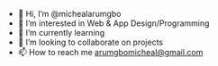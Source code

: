 - 👋 Hi, I’m @michealarumgbo
- 👀 I’m interested in Web & App Design/Programming 
- 🌱 I’m currently learning 
- 💞️ I’m looking to collaborate on projects
- 📫 How to reach me arumgbomicheal@gmail.com

<!---
michealarumgbo/michealarumgbo is a ✨ special ✨ repository because its `README.md` (this file) appears on your GitHub profile.
You can click the Preview link to take a look at your changes.
--->
